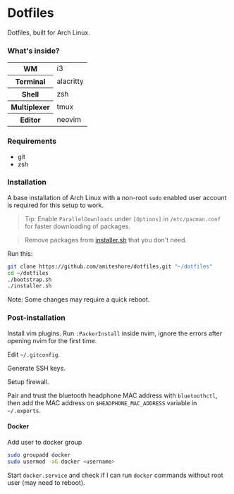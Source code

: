 # Dotfiles

Dotfiles, built for Arch Linux.

### What's inside?

<table>
  <tr>
    <th>WM</th>
    <td>i3</td>
  </tr>
  <tr>
    <th>Terminal</th>
    <td>alacritty</td>
  </tr>
  <tr>
    <th>Shell</th>
    <td>zsh</td>
  </tr>
  <tr>
    <th>Multiplexer</th>
    <td>tmux</td>
  </tr>
  <tr>
    <th>Editor</th>
    <td>neovim</td>
  </tr>
</table>

### Requirements

- git
- zsh

### Installation

A base installation of Arch Linux with a non-root `sudo` enabled user account is required for this setup to work.

> Tip: Enable `ParallelDownloads` under `[Options]` in `/etc/pacman.conf` for faster downloading of packages.

> Remove packages from [installer.sh](https://github.com/amiteshore/dotfiles/blob/master/installer.sh) that you don't need.

Run this:

```sh
git clone https://github.com/amiteshore/dotfiles.git "~/dotfiles"
cd ~/dotfiles
./bootstrap.sh
./installer.sh
```

Note: Some changes may require a quick reboot.

### Post-installation

Install vim plugins. Run `:PackerInstall` inside nvim, ignore the errors after opening nvim for the first time.

Edit `~/.gitconfig`.

Generate SSH keys.

Setup firewall.

Pair and trust the bluetooth headphone MAC address with `bluetoothctl`, then add the MAC address on `$HEADPHONE_MAC_ADDRESS` variable in `~/.exports`.

#### Docker

Add user to docker group

```sh
sudo groupadd docker
sudo usermod -aG docker <username>
```

Start `docker.service` and check if I can run `docker` commands without root user (may need to reboot).

